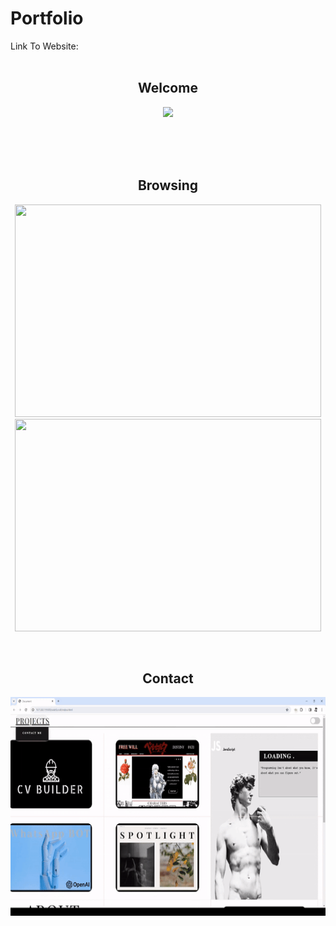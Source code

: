# Portfolio

Link To Website: 
<br><br>


<h2 align="center"> Welcome </h2> 

<p align="center"> <img src=https://github.com/ramtin-K1996/Portfolio/blob/main/gifs/home.gif?raw=true  width="700"/></p> 
<br>
<br>
<br>
<h2 align="center"> Browsing </h2> 
<p align="center"> <img src=https://github.com/ramtin-K1996/Portfolio/blob/main/gifs/browse.gif?raw=true  width="490" height="340"/>    <img src=https://github.com/ramtin-K1996/Portfolio/blob/main/gifs/menu.gif?raw=true  width="490" height="340"/>              </p> 
<br>
<h2 align="center"> Contact </h2> 
<p align="center"> <img src=https://github.com/ramtin-K1996/Portfolio/blob/main/gifs/contact.gif?raw=true  width="600" height="350"/></p> 
